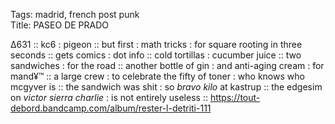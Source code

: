 Tags: madrid, french post punk    
Title: PASEO DE PRADO
  
∆631 :: kc6 : pigeon :: but first : math tricks : for square rooting in three seconds :: gets comics : dot info :: cold tortillas : cucumber juice :: two sandwiches : for the road :: another bottle of gin : and anti-aging cream : for mand¥™ :: a large crew : to celebrate the fifty of toner : who knows who mcgyver is :: the sandwich was shit : so _bravo kilo_ at kastrup :: the edgesim on _victor sierra charlie_ : is not entirely useless :: 
<https://tout-debord.bandcamp.com/album/rester-l-detriti-111>
